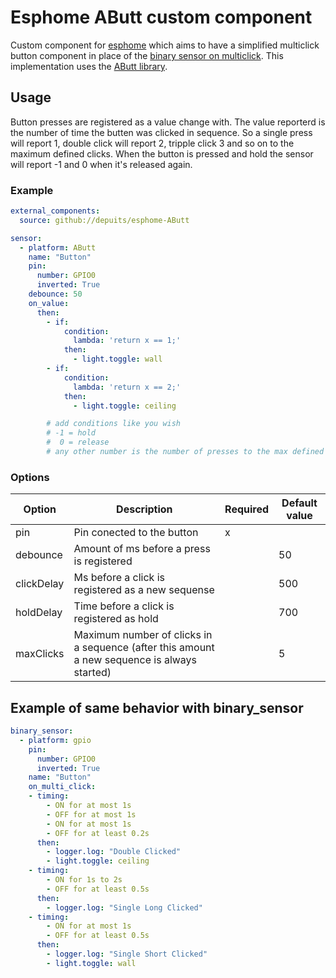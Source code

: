 # Esphome AButt custom component

Custom component for [esphome](https://esphome.io/) which aims to have a simplified multiclick button component in place of the [binary sensor on multiclick](https://esphome.io/components/binary_sensor/index.html?highlight=binar#binary-sensor-on-multi-click). This implementation uses the [AButt library](https://github.com/depuits/AButt).

## Usage

Button presses are registered as a value change with. The value reporterd is the number of time the butten was clicked in sequence. So a single press will report 1, double click will report 2, tripple click 3 and so on to the maximum defined clicks. When the button is pressed and hold the sensor will report -1 and 0 when it's released again.

### Example

``` YAML
external_components:
  source: github://depuits/esphome-AButt

sensor:
  - platform: AButt
    name: "Button"
    pin:
      number: GPIO0
      inverted: True
    debounce: 50
    on_value:
      then:
        - if:
            condition:
              lambda: 'return x == 1;'
            then:
              - light.toggle: wall
        - if:
            condition:
              lambda: 'return x == 2;'
            then:
              - light.toggle: ceiling

        # add conditions like you wish
        # -1 = hold
        #  0 = release
        # any other number is the number of presses to the max defined

```

### Options

| Option     | Description                                                                                 | Required | Default value |
|------------|---------------------------------------------------------------------------------------------|----------|---------------|
| pin        | Pin conected to the button                                                                  | x        |               |
| debounce   | Amount of ms before a press is registered                                                   |          | 50            |
| clickDelay | Ms before a click is registered as a new sequense                                           |          | 500           |
| holdDelay  | Time before a click is registered as hold                                                   |          | 700           |
| maxClicks  | Maximum number of clicks in a sequence (after this amount a new sequence is always started) |          | 5             |


## Example of same behavior with binary_sensor

``` YAML
binary_sensor:
  - platform: gpio
    pin:
      number: GPIO0
      inverted: True
    name: "Button"
    on_multi_click:
    - timing:
        - ON for at most 1s
        - OFF for at most 1s
        - ON for at most 1s
        - OFF for at least 0.2s
      then:
        - logger.log: "Double Clicked"
        - light.toggle: ceiling
    - timing:
        - ON for 1s to 2s
        - OFF for at least 0.5s
      then:
        - logger.log: "Single Long Clicked"
    - timing:
        - ON for at most 1s
        - OFF for at least 0.5s
      then:
        - logger.log: "Single Short Clicked"
        - light.toggle: wall
```

